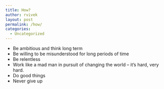 ```yaml
---
title: How?
author: rvivek
layout: post
permalink: /how/
categories:
  - Uncategorized
---
```

<div>
  <ul>
    <li>
      Be ambitious and think long term
    </li>
    <li>
      Be willing to be misunderstood for long periods of time
    </li>
    <li>
      Be relentless
    </li>
    <li>
      Work like a mad man in pursuit of changing the world &#8211; it&#8217;s hard, very hard.
    </li>
    <li>
      Do good things
    </li>
    <li>
      Never give up
    </li>
  </ul>
</div>